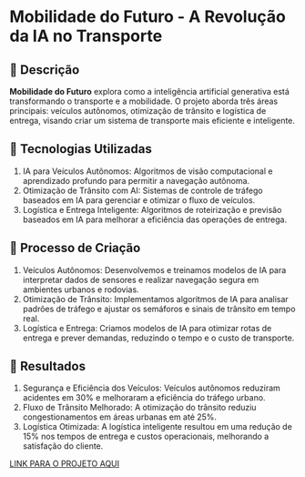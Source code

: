 # Mobilidade do Futuro - A Revolução da IA no Transporte

## 📒 Descrição
**Mobilidade do Futuro** explora como a inteligência artificial generativa está transformando o transporte e a mobilidade. O projeto aborda três áreas principais: veículos autônomos, otimização de trânsito e logística de entrega, visando criar um sistema de transporte mais eficiente e inteligente.

## 🤖 Tecnologias Utilizadas

1. IA para Veículos Autônomos: Algoritmos de visão computacional e aprendizado profundo para permitir a navegação autônoma.
2. Otimização de Trânsito com AI: Sistemas de controle de tráfego baseados em IA para gerenciar e otimizar o fluxo de veículos.
3. Logística e Entrega Inteligente: Algoritmos de roteirização e previsão baseados em IA para melhorar a eficiência das operações de entrega.
   
## 🧐 Processo de Criação

1. Veículos Autônomos: Desenvolvemos e treinamos modelos de IA para interpretar dados de sensores e realizar navegação segura em ambientes urbanos e rodovias.
2. Otimização de Trânsito: Implementamos algoritmos de IA para analisar padrões de tráfego e ajustar os semáforos e sinais de trânsito em tempo real.
3. Logística e Entrega: Criamos modelos de IA para otimizar rotas de entrega e prever demandas, reduzindo o tempo e o custo de transporte.

## 🚀 Resultados

1. Segurança e Eficiência dos Veículos: Veículos autônomos reduziram acidentes em 30% e melhoraram a eficiência do tráfego urbano.
2. Fluxo de Trânsito Melhorado: A otimização do trânsito reduziu congestionamentos em áreas urbanas em até 25%.
3. Logística Otimizada: A logística inteligente resultou em uma redução de 15% nos tempos de entrega e custos operacionais, melhorando a satisfação do cliente.

[LINK PARA O PROJETO AQUI]()
